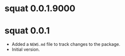 # squat 0.0.1.9000

# squat 0.0.1

* Added a `NEWS.md` file to track changes to the package.
* Initial version.
